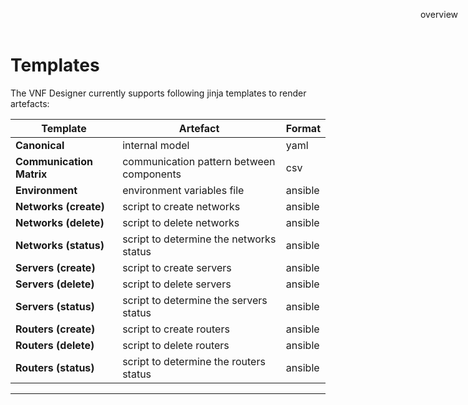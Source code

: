 Templates
=========

The VNF Designer currently supports following jinja templates to render artefacts:

| Template                       | Artefact                                 | Format  |
|--------------------------------|------------------------------------------|---------|
| **Canonical**                  | internal model                           | yaml    |                      
| **Communication Matrix**       | communication pattern between components | csv     |
| **Environment**                | environment variables file               | ansible |
| **Networks (create)**          | script to create networks                | ansible |
| **Networks (delete)**          | script to delete networks                | ansible |
| **Networks (status)**          | script to determine the networks status  | ansible |
| **Servers (create)**           | script to create servers                 | ansible |
| **Servers (delete)**           | script to delete servers                 | ansible |
| **Servers (status)**           | script to determine the servers status   | ansible |
| **Routers (create)**           | script to create routers                 | ansible |
| **Routers (delete)**           | script to delete routers                 | ansible |
| **Routers (status)**           | script to determine the routers status   | ansible |

-----

<div style="z-index:100; position: fixed; top: 16px; right: 16px;"><a style="text-decoration: none;" href="index.html">overview</a></div>
